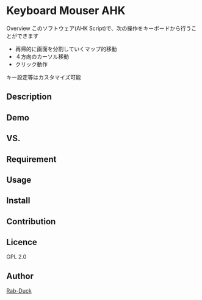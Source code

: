 Keyboard Mouser AHK
====

Overview
このソフトウェア(AHK Script)で、次の操作をキーボードから行うことができます

- 再帰的に画面を分割していくマップ的移動
- ４方向のカーソル移動
- クリック動作

キー設定等はカスタマイズ可能

## Description

## Demo

## VS. 

## Requirement

## Usage

## Install

## Contribution

## Licence

GPL 2.0

## Author

[Rab-Duck](https://github.com/Rab-Duck/)
